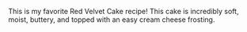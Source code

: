 This is my favorite Red Velvet Cake recipe! This cake is incredibly soft, moist, buttery, and topped with an easy cream cheese frosting.

